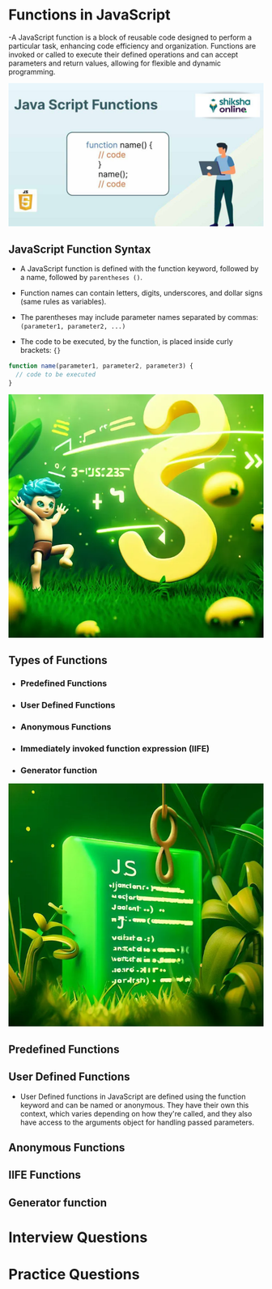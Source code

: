 # Functions in JavaScript 

-A JavaScript function is a block of reusable code designed to perform a particular task, enhancing code efficiency and organization. Functions are invoked or called to execute their defined operations and can accept parameters and return values, allowing for flexible and dynamic programming.

![alt text](image-2.png)
## JavaScript Function Syntax

- A JavaScript function is defined with the function keyword, followed by a name, followed by `parentheses ()`.

- Function names can contain letters, digits, underscores, and dollar signs (same rules as variables).

- The parentheses may include parameter names separated by commas:
`(parameter1, parameter2, ...)`

- The code to be executed, by the function, is placed inside curly brackets: `{}`

```js
function name(parameter1, parameter2, parameter3) {
  // code to be executed
}

```
![alt text](image.png)
## Types of Functions
- ### Predefined Functions
- ### User Defined Functions 
- ### Anonymous Functions
- ### Immediately invoked function expression (IIFE)
- ### Generator function

![alt text](image-1.png)

## Predefined Functions
## User Defined Functions

- User Defined functions in JavaScript are defined using the function keyword and can be named or anonymous. They have their own this context, which varies depending on how they're called, and they also have access to the arguments object for handling passed parameters.




## Anonymous Functions
## IIFE Functions
## Generator function


# Interview Questions
# Practice Questions